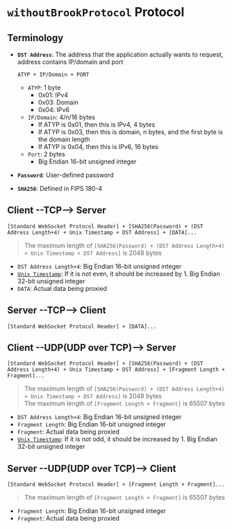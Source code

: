# `withoutBrookProtocol` Protocol

## Terminology

- **`DST Address`**: The address that the application actually wants to request, address contains IP/domain and port

    ```
    ATYP + IP/Domain + PORT
    ```
    - `ATYP`: 1 byte
        - 0x01: IPv4
        - 0x03: Domain
        - 0x04: IPv6
    - `IP/Domain`: 4/n/16 bytes
        - If ATYP is 0x01, then this is IPv4, 4 bytes
        - If ATYP is 0x03, then this is domain, n bytes, and the first byte is the domain length
        - If ATYP is 0x04, then this is IPv6, 16 bytes
    - `Port`: 2 bytes
        - Big Endian 16-bit unsigned integer

- **`Password`**: User-defined password
- **`SHA256`**: Defined in FIPS 180-4

## Client --TCP--> Server

```
[Standard WebSocket Protocol Header] + [SHA256(Password) + (DST Address Length+4) + Unix Timestamp + DST Address] + [DATA]...
```

> The maximum length of `[SHA256(Password) + (DST Address Length+4) + Unix Timestamp + DST Address]` is 2048 bytes

- `DST Address Length+4`: Big Endian 16-bit unsigned integer
- [`Unix Timestamp`](https://en.wikipedia.org/wiki/Unix_time): If it is not even, it should be increased by 1. Big Endian 32-bit unsigned integer
- `DATA`: Actual data being proxied

## Server --TCP--> Client

```
[Standard WebSocket Protocol Header] + [DATA]...
```

## Client --UDP(UDP over TCP)--> Server

```
[Standard WebSocket Protocol Header] + [SHA256(Password) + (DST Address Length+4) + Unix Timestamp + DST Address] + [Fragment Length + Fragment]...
```

> The maximum length of `[SHA256(Password) + (DST Address Length+4) + Unix Timestamp + DST Address]` is 2048 bytes<br/>
> The maximum length of `[Fragment Length + Fragment]` is 65507 bytes<br/>

- `DST Address Length+4`: Big Endian 16-bit unsigned integer
- `Fragment Length`: Big Endian 16-bit unsigned integer
- `Fragment`: Actual data being proxied
- [`Unix Timestamp`](https://en.wikipedia.org/wiki/Unix_time): If it is not odd, it should be increased by 1. Big Endian 32-bit unsigned integer

## Server --UDP(UDP over TCP)--> Client

```
[Standard WebSocket Protocol Header] + [Fragment Length + Fragment]...
```

> The maximum length of `[Fragment Length + Fragment]` is 65507 bytes<br/>

- `Fragment Length`: Big Endian 16-bit unsigned integer
- `Fragment`: Actual data being proxied

